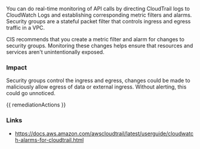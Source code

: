 
You can do real-time monitoring of API calls by directing CloudTrail logs to CloudWatch Logs and establishing corresponding metric filters and alarms.   
Security groups are a stateful packet filter that controls ingress and egress traffic in a VPC.                                                    
                                                                              
CIS recommends that you create a metric filter and alarm for changes to security groups. Monitoring these changes helps ensure that resources and services aren't unintentionally exposed.

### Impact
Security groups control the ingress and egress, changes could be made to maliciously allow egress of data or external ingress. Without alerting, this could go unnoticed.

<!-- DO NOT CHANGE -->
{{ remediationActions }}

### Links
- https://docs.aws.amazon.com/awscloudtrail/latest/userguide/cloudwatch-alarms-for-cloudtrail.html


